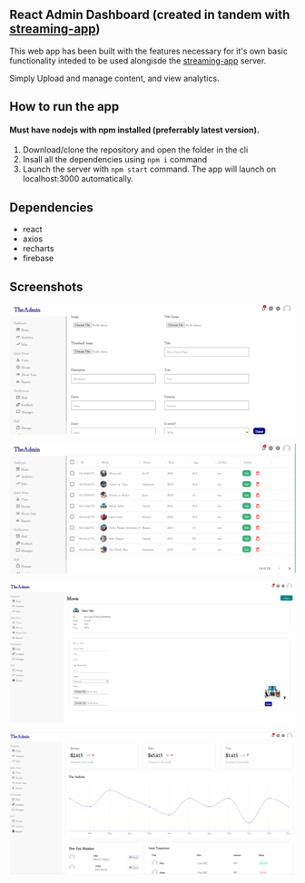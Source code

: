 ## React Admin Dashboard (created in tandem with [streaming-app](https://github.com/codesagecoder/streaming-app))
This web app has been built with the features necessary for it's own basic functionality inteded to be used alongisde the [streaming-app](https://github.com/codesagecoder/sreaming-app) server.
 
Simply Upload and manage content, and view analytics.

## How to run the app
#### Must have nodejs with npm installed (preferrably latest version).
1. Download/clone the repository and open the folder in the cli
2. Insall all the dependencies using `npm i` command
3. Launch the server with `npm start` command. The app will launch on localhost:3000 automatically.

## Dependencies
- react
- axios
- recharts
- firebase


## Screenshots
![alt text](./screenshots/Screenshot%202021-12-23%20102311.png) 

![alt text](./screenshots/Screenshot%202021-12-23%20102352.png) 

![alt text](./screenshots/Screenshot%202021-12-23%20102432.png) 

![alt text](./screenshots/Screenshot%202021-12-23%20102511.png) 
